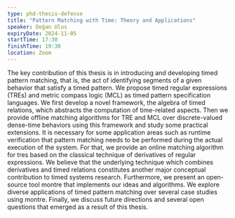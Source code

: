 ```yaml
---
type: phd-thesis-defense
title: "Pattern Matching with Time: Theory and Applications"
speaker: Doğan Ulus
expiryDate: 2024-11-05
startTime: 17:30
finishTime: 19:30
location: Zoom
---
```


The key contribution of this thesis is in introducing and developing timed
pattern matching, that is, the act of identifying segments of a given behavior
that satisfy a timed pattern. We propose timed regular expressions (TREs) and
metric compass logic (MCL) as timed pattern specification languages. We first
develop a novel framework, the algebra of timed relations, which abstracts the
computation of time-related aspects. Then we provide offline matching algorithms
for TRE and MCL over discrete-valued dense-time behaviors using this framework
and study some practical extensions. It is necessary for some application areas
such as runtime verification that pattern matching needs to be performed during
the actual execution of the system. For that, we provide an online matching
algorithm for tres based on the classical technique of derivatives of regular
expressions. We believe that the underlying technique which combines derivatives
and timed relations constitutes another major conceptual contribution to timed
systems research. Furthermore, we present an open-source tool montre that
implements our ideas and algorithms. We explore diverse applications of timed
pattern matching over several case studies using montre. Finally, we discuss
future directions and several open questions that emerged as a result of this
thesis.
